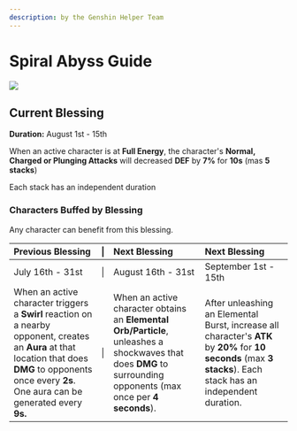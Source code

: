 ```yaml
---
description: by the Genshin Helper Team
---
```


# Spiral Abyss Guide

![](.gitbook/assets/spiral_abyss_banner_no_text.jpg)

## Current Blessing

**Duration:** August 1st - 15th

When an active character is at **Full Energy**, the character's **Normal, Charged or Plunging Attacks** will decreased **DEF** by **7%** for **10s** \(mas **5 stacks**\)

Each stack has an independent duration

### Characters Buffed by Blessing

Any character can benefit from this blessing.

| Previous Blessing | \| | **Next Blessing** | Next Blessing |
| :--- | :---: | :--- | :--- |
| July 16th - 31st | \| | August 16th - 31st | September 1st - 15th |
| When an active character triggers a **Swirl** reaction on a nearby opponent, creates an **Aura** at that location that does **DMG** to opponents once every **2s**. One aura can be generated every **9s.** | \| | When an active character obtains an **Elemental Orb/Particle**, unleashes a shockwaves that does **DMG** to surrounding opponents \(max once per **4 seconds**\). | After unleashing an Elemental Burst, increase all character's **ATK** by **20%** for **10 seconds** \(max **3 stacks**\). Each stack has an independent duration. |



